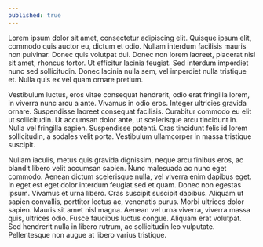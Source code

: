 ```yaml
---
published: true
---
```

Lorem ipsum dolor sit amet, consectetur adipiscing elit. Quisque ipsum elit, commodo quis auctor eu, dictum et odio. Nullam interdum facilisis mauris non pulvinar. Donec quis volutpat dui. Donec non lorem laoreet, placerat nisl sit amet, rhoncus tortor. Ut efficitur lacinia feugiat. Sed interdum imperdiet nunc sed sollicitudin. Donec lacinia nulla sem, vel imperdiet nulla tristique et. Nulla quis ex vel quam ornare pretium.

Vestibulum luctus, eros vitae consequat hendrerit, odio erat fringilla lorem, in viverra nunc arcu a ante. Vivamus in odio eros. Integer ultricies gravida ornare. Suspendisse laoreet consequat facilisis. Curabitur commodo eu elit ut sollicitudin. Ut accumsan dolor ante, ut scelerisque arcu tincidunt in. Nulla vel fringilla sapien. Suspendisse potenti. Cras tincidunt felis id lorem sollicitudin, a sodales velit porta. Vestibulum ullamcorper in massa tristique suscipit.

Nullam iaculis, metus quis gravida dignissim, neque arcu finibus eros, ac blandit libero velit accumsan sapien. Nunc malesuada ac nunc eget commodo. Aenean dictum scelerisque nulla, vel viverra enim dapibus eget. In eget est eget dolor interdum feugiat sed et quam. Donec non egestas ipsum. Vivamus et urna libero. Cras suscipit suscipit dapibus. Aliquam ut sapien convallis, porttitor lectus ac, venenatis purus. Morbi ultrices dolor sapien. Mauris sit amet nisl magna. Aenean vel urna viverra, viverra massa quis, ultrices odio. Fusce faucibus luctus congue. Aliquam erat volutpat. Sed hendrerit nulla in libero rutrum, ac sollicitudin leo vulputate. Pellentesque non augue at libero varius tristique.

